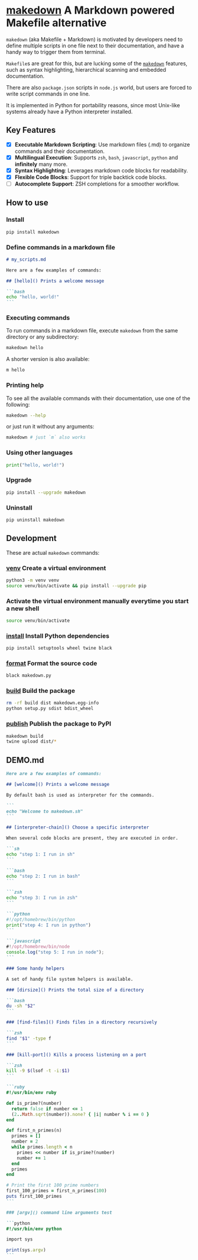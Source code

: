 # [makedown](https://github.com/tzador/makedown) A Markdown powered Makefile alternative

`makedown` (aka Makefile + Markdown) is motivated by developers need to define
multiple scripts in one file next to their documentation, and have a handy way to
trigger them from terminal.

`Makefile`s are great for this, but are lucking some of the [`makedown`](https://github.com/tzador/makedown) features,
such as syntax highlighting, hierarchical scanning and embedded documentation.

There are also `package.json` scripts in `node.js` world, but users are forced to write script commands in one line.

It is implemented in Python for portability reasons, since most Unix-like systems
already have a Python interpreter installed.

## Key Features

- [x] **Executable Markdown Scripting**: Use markdown files (.md) to organize commands and their documentation.
- [x] **Multilingual Execution**: Supports `zsh`, `bash`, `javascript`, `python` and **infinitely** many more.
- [x] **Syntax Highlighting**: Leverages markdown code blocks for readability.
- [x] **Flexible Code Blocks**: Support for triple backtick code blocks.
- [ ] **Autocomplete Support**: ZSH completions for a smoother workflow.

## How to use

### Install

```bash
pip install makedown
```

### Define commands in a markdown file

````markdown
# my_scripts.md

Here are a few examples of commands:

## [hello]() Prints a welcome message

```bash
echo "hello, world!"
```
````

### Executing commands

To run commands in a markdown file, execute `makedown` from the same directory or any subdirectory:

```bash
makedown hello
```

A shorter version is also available:

```bash
m hello
```

### Printing help

To see all the available commands with their documentation, use one of the following:

```bash
makedown --help
```

or just run it without any arguments:

```bash
makedown # just `m` also works
```

### Using other languages

```python
print("hello, world!")
```

### Upgrade

```bash
pip install --upgrade makedown
```

### Uninstall

```bash
pip uninstall makedown
```

## Development

These are actual `makedown` commands:

### [venv]() Create a virtual environment

```bash
python3 -m venv venv
source venv/bin/activate && pip install --upgrade pip
```

### Activate the virtual environment manually everytime you start a new shell

```bash
source venv/bin/activate
```

### [install]() Install Python dependencies

```bash
pip install setuptools wheel twine black
```

### [format]() Format the source code

```bash
black makedown.py
```

### [build]() Build the package

```bash
rm -rf build dist makedown.egg-info
python setup.py sdist bdist_wheel
```

### [publish]() Publish the package to PyPI

```bash
makedown build
twine upload dist/*
```

## DEMO.md

````markdown
Here are a few examples of commands:

## [welcome]() Prints a welcome message

By default bash is used as interpreter for the commands.

```
echo "Welcome to makedown.sh"
```

## [interpreter-chain]() Choose a specific interpreter

When several code blocks are present, they are executed in order.

```sh
echo "step 1: I run in sh"
```

```bash
echo "step 2: I run in bash"
```

```zsh
echo "step 3: I run in zsh"
```

```python
#!/opt/homebrew/bin/python
print("step 4: I run in python")
```

```javascript
#!/opt/homebrew/bin/node
console.log("step 5: I run in node");
```

### Some handy helpers

A set of handy file system helpers is available.

### [dirsize]() Prints the total size of a directory

```bash
du -sh "$2"
```

### [find-files]() Finds files in a directory recursively

```zsh
find "$1" -type f
```

### [kill-port]() Kills a process listening on a port

```zsh
kill -9 $(lsof -t -i:$1)
```

```ruby
#!/usr/bin/env ruby

def is_prime?(number)
  return false if number <= 1
  (2..Math.sqrt(number)).none? { |i| number % i == 0 }
end

def first_n_primes(n)
  primes = []
  number = 2
  while primes.length < n
    primes << number if is_prime?(number)
    number += 1
  end
  primes
end

# Print the first 100 prime numbers
first_100_primes = first_n_primes(100)
puts first_100_primes
```

### [argv]() command line arguments test

```python
#!/usr/bin/env python

import sys

print(sys.argv)
```
````
